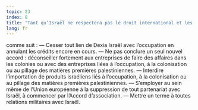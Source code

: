 ```yaml
---
topic: 23
index: 8
title: "Tant qu’Israël ne respectera pas le droit international et les droits des Palestiniens, nous voyons l’attitude de la Belgique "
lang: fr
---
```

comme suit :
— Cesser tout lien de Dexia Israël avec l’occupation en annulant les crédits
encore en cours.
— Ne pas conclure un seul nouvel accord : déconseiller fortement aux
entreprises de faire des affaires dans les colonies ou avec des entreprises
liées à l’occupation, à la colonisation ou au pillage des matières premières
palestiniennes.
— Interdire l’importation de produits israéliens liés à l’occupation, à la
colonisation ou au pillage des matières premières palestiniennes.
— S’employer au sein même de l’Union européenne à la suppression de tout
partenariat avec Israël, à commencer par l’Accord d’association.
— Mettre un terme à toutes relations militaires avec Israël.
